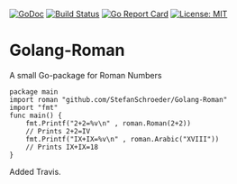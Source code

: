 [![GoDoc](https://godoc.org/github.com/StefanSchroeder/Golang-Roman?status.png)](https://godoc.org/github.com/StefanSchroeder/Golang-Roman)
[![Build Status](https://travis-ci.org/StefanSchroeder/Golang-Roman.svg?branch=master)](https://travis-ci.org/StefanSchroeder/Golang-Roman)
[![Go Report Card](http://goreportcard.com/badge/StefanSchroeder/Golang-Roman)](http://goreportcard.com/report/StefanSchroeder/Golang-Roman)
[![License: MIT](https://img.shields.io/badge/License-MIT-yellow.svg)](https://opensource.org/licenses/MIT)

Golang-Roman
============

A small Go-package for Roman Numbers

	package main
	import roman "github.com/StefanSchroeder/Golang-Roman"
	import "fmt"
	func main() {
		fmt.Printf("2+2=%v\n" , roman.Roman(2+2))
		// Prints 2+2=IV
		fmt.Printf("IX+IX=%v\n" , roman.Arabic("XVIII"))
		// Prints IX+IX=18
	}

Added Travis.
